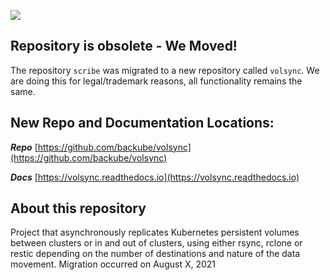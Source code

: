 ![](https://upload.wikimedia.org/wikipedia/commons/thumb/1/17/Warning.svg/156px-Warning.svg.png)

## Repository is obsolete - We Moved!
The repository `scribe` was migrated to a new repository called `volsync`. We are doing this for legal/trademark reasons, all functionality remains the same.

## New Repo and Documentation Locations:
***Repo*** [https://github.com/backube/volsync](https://github.com/backube/volsync)

***Docs*** [https://volsync.readthedocs.io](https://volsync.readthedocs.io)


## About this repository

Project that asynchronously replicates Kubernetes persistent volumes between clusters
or in and out of clusters, using either rsync, rclone or restic depending on the
number of destinations and nature of the data movement. Migration occurred on August X, 2021



